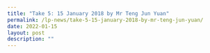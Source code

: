 ```yaml
---
title: "Take 5: 15 January 2018 by Mr Teng Jun Yuan"
permalink: /lp-news/take-5-15-january-2018-by-mr-teng-jun-yuan/
date: 2022-01-15
layout: post
description: ""
---
```

